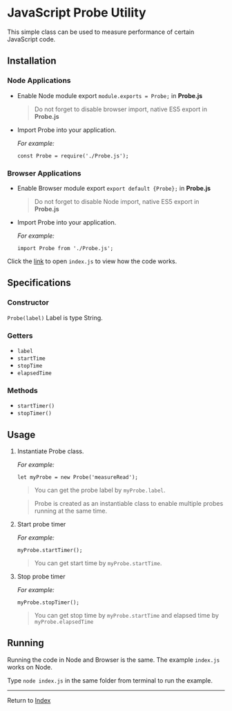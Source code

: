 # JavaScript Probe Utility

This simple class can be used to measure performance of certain JavaScript code.

## Installation

### Node Applications
- Enable Node module export `module.exports = Probe;` in **Probe.js**
    > Do not forget to disable browser import, native ES5 export in **Probe.js**

- Import Probe into your application.

    _For example:_

    `const Probe = require('./Probe.js');`


### Browser Applications
- Enable Browser module export `export default {Probe};` in **Probe.js**
  > Do not forget to disable Node import, native ES5 export in **Probe.js**

- Import Probe into your application.

  _For example:_

  `import Probe from './Probe.js';`

Click the [link](index.js) to open `index.js` to view how the code works.

## Specifications

### Constructor
`Probe(label)` Label is type String.

### Getters
- `label`
- `startTime`
- `stopTime`
- `elapsedTime`

### Methods
- `startTimer()`
- `stopTimer()`

## Usage
1. Instantiate Probe class.

    _For example:_ 
    
    `let myProbe = new Probe('measureRead');`
    
    > You can get the probe label by `myProbe.label`.
    
    > Probe is created as an instantiable class to enable multiple probes running at the same time.

2. Start probe timer

    _For example:_
    
    `myProbe.startTimer();`
    
    > You can get start time by `myProbe.startTime`.

3. Stop probe timer

    _For example:_
    
    `myProbe.stopTimer();`
    
    > You can get stop time by `myProbe.startTime` and elapsed time by `myProbe.elapsedTime`

## Running
Running the code in Node and Browser is the same. The example `index.js` works on Node.

Type `node index.js` in the same folder from terminal to run the example.

---
Return to [Index](../../../README.md)